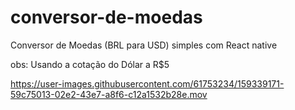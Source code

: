 # conversor-de-moedas

Conversor de Moedas (BRL para USD) simples com React native

obs: Usando a cotação do Dólar a R$5




https://user-images.githubusercontent.com/61753234/159339171-59c75013-02e2-43e7-a8f6-c12a1532b28e.mov



